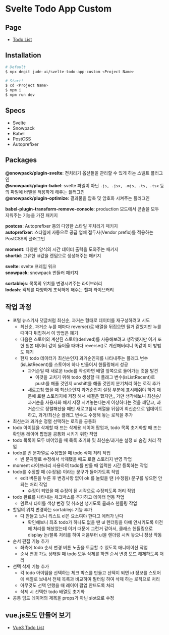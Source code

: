 # Svelte Todo App Custom

## Page
- [Todo List](https://jude-ui.github.io/svelte-todo-app-custom/)

## Installation

```bash
# Default
$ npx degit jude-ui/svelte-todo-app-custom <Project Name>

# Start!
$ cd <Project Name>
$ npm i
$ npm run dev
```

## Specs

- Svelte
- Snowpack
- Babel
- PostCSS
- Autoprefixer

## Packages

__@snowpack/plugin-svelte__: 전처리기 옵션들을 관리할 수 있게 하는 스벨트 플러그인<br>
__@snowpack/plugin-babel__: svelte 파일이 아닌 `.js, .jsx, .mjs, .ts, .tsx` 등의 파일에 바벨을 적용하게 해주는 플러그인<br>
__@snowpack/plugin-optimize__: 결과물을 압축 및 암호화 시켜주는 플러그인<br>

__babel-plugin-transform-remove-console__: production 모드에서 콘솔을 모두 지워주는 기능을 가진 패키지<br>

__postcss__: Autoprefixer 등의 다양한 스타일 후처리기 패키지<br>
__autoprefixer__: 스타일에 자동으로 공급 업체 접두사(Vendor prefix)를 적용하는 PostCSS의 플러그인<br>

__moment__: 다양한 양식의 시간 데이터 출력을 도와주는 패키지<br>
__shortid__: 고유한 id값을 랜덤으로 생성해주는 패키지<br>

__svelte__: svelte 프레임 워크<br>
__snowpack__: snowpack 번들러 패키지<br>

__sortablejs__: 목록의 위치를 변경시켜주는 라이브러리<br>
__lodash__: 객체를 다양하게 조작하게 해주는 헬퍼 라이브러리<br>

## 작업 과정

- 포털 뉴스기사 댓글처럼 최신순, 과거순 형태로 데이터를 재구성하려고 시도
  - 최신순, 과거순 누를 때마다 reverse()로 배열을 뒤집으면 될거 같았지만 누를 때마다 뒤집혀서 이 방법은 폐기
  - 다음은 스토어의 계산된 스토어(derived)를 사용해보려고 생각했지만 이거 또한 원본 데이터 값이 들어올 때마다 reverse()로 계산해버리니 똑같이 이 방법도 폐기
  - 현재 todo 데이터가 최신순인지 과거순인지를 나타내주는 플래그 변수(isListRecent)를 스토어에 하나 만들어서 핸들링해서 성공
    - 과거순일 때 새로운 todo를 작성하면 배열 앞쪽으로 들어가는 것을 발견
      - 이것을 고치기 위해 todo 생성할 때 플래그 변수(isListRecent)로 push를 해줄 것인지 unshift를 해줄 것인지 분기처리 하는 로직 추가
    - 새로고침 했을 때 최신순인지 과거순인지 설정 부분에 표시해줘야 하기 때문에 로컬 스토리지에 저장 해서 해결은 했지만,, 가만 생각해보니 최신순/과거순을 사용자화 해서 저장 시켜놓는다는게 이상하다는 것을 깨닫고, 과거순으로 정렬해놨을 때만 새로고침시 배열을 뒤집어 최신순으로 업데이트 하고, 과거/최신순 플래그 변수도 수정해 놓는 로직을 추가
- 최신순과 과거순 정렬 선택하는 로직을 공통화
- todo 아이템을 삭제할 때 뜨는 삭제용 레이어 팝업과, todo 목록 초기화할 때 뜨는 확인용 레이어 팝업을 공통화 시키기 위한 작업
- todo 목록이 모두 비어있을 때 목록 초기화 및 최신순/과거순 설정 ui 숨김 처리 작업
- todo를 빈 문자열로 수정했을 때 todo 삭제 처리 작업
  - 빈 문자열로 수정해서 삭제됐을 때도 로컬 스토리지 반영 작업
- moment 라이브러리 사용하여 todo를 만들 때 입력한 시간 등록하는 작업
- todo를 수정할 때 (수정됨) 이라는 문구가 들어가도록 작업
  - edit 버튼을 누른 후 변경사항 없이 ok 를 눌렀을 땐 (수정됨) 문구를 넣으면 안되는 처리 작업
    - 수정이 되었을 때 수정이 된 시각으로 수정되도록 처리 작업
- todo 완료를 나타내는 체크박스를 추가하고 데이터 연동 작업
  - 완료시 타이틀 색상 변경 및 취소선 생기도록 클래스 핸들링 작업
- 할일의 위치 변경하는 sortablejs 기능 추가
  - 다 만들고 보니 리스트 el은 요소여야 한다고 에러가 난다
    - 확인해보니 최초 todo가 하나도 없을 땐 ul 렌더링을 아예 안시키도록 이전에 처리를 해놨었는데 이거 때문에 그런거 같아서, 클래스 핸들링으로 display 논/블록 처리를 하여 처음부터 ul을 렌더링 시켜 놓으니 정상 작동
- 순서 편집 기능 추가
  - 좌측에 todo 순서 변경 버튼 노출을 토글할 수 있도록 애니메이션 작업
  - 순서 변경 가능 상태일 때 todo 모두 삭제를 하면 순서 변경 모드 해제하도록 처리
- 선택 삭제 기능 추가
  - 각 todo 아이템을 선택하는 체크 박스를 만들고 선택이 되면 id 정보를 스토어에 배열로 보내서 전체 목록과 비교하여 필터링 하여 삭제 하는 로직으로 처리
  - 아무것도 선택 안했을 때 레이어 팝업 안뜨도록 처리
  - 삭제 시 선택한 todo 배열도 초기화
- 공통 딤드 레이어의 제목을 props가 아닌 slot으로 수정

## vue.js로도 만들어 보기
- [Vue3 Todo List](https://github.com/jude-ui/vue3-todo-app-custom)
